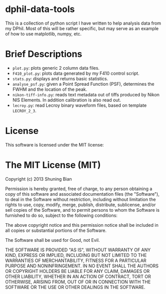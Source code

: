 dphil-data-tools
================

This is a collection of python script I have written to help analysis data from
my DPhil. Most of this will be rather specific, but may serve as an example of
how to use matplotlib, numpy, etc.

Brief Descriptions
==================

* `plot.py`: plots generic 2 column data files.
* `F410_plot.py`: plots data generated by my F410 control script.
* `stats.py`: displays and returns basic statistics.
* `analyse_psf.py`: given a Point Spread Function (PSF), determines the FWHM
   and the location of the peak.
* `nikon-tiff-info.py`: reads text metadata out of tiffs produced by Nikon NIS
   Elements. In addition calibration is also read out.
*  `lecroy.py`: read Lecroy binary waveform files, based on template `LECROY_2_3`.

License
=======

This software is licensed under the MIT license:

The MIT License (MIT)
=====================
Copyright (c) 2013 Shuning Bian

Permission is hereby granted, free of charge, to any person obtaining a copy
of this software and associated documentation files (the "Software"), to deal
in the Software without restriction, including without limitation the rights
to use, copy, modify, merge, publish, distribute, sublicense, and/or sell
copies of the Software, and to permit persons to whom the Software is
furnished to do so, subject to the following conditions:

The above copyright notice and this permission notice shall be included in
all copies or substantial portions of the Software.

The Software shall be used for Good, not Evil.

THE SOFTWARE IS PROVIDED "AS IS", WITHOUT WARRANTY OF ANY KIND, EXPRESS OR
IMPLIED, INCLUDING BUT NOT LIMITED TO THE WARRANTIES OF MERCHANTABILITY,
FITNESS FOR A PARTICULAR PURPOSE AND NONINFRINGEMENT. IN NO EVENT SHALL THE
AUTHORS OR COPYRIGHT HOLDERS BE LIABLE FOR ANY CLAIM, DAMAGES OR OTHER
LIABILITY, WHETHER IN AN ACTION OF CONTRACT, TORT OR OTHERWISE, ARISING FROM,
OUT OF OR IN CONNECTION WITH THE SOFTWARE OR THE USE OR OTHER DEALINGS IN
THE SOFTWARE.


